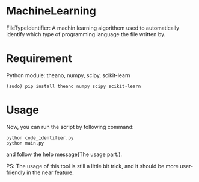 MachineLearning
===============

FileTypeIdentifier: A machin learning algorithem used to automatically identify which type of programming language the file written by.

Requirement
===========

Python module: theano, numpy, scipy, scikit-learn    

    (sudo) pip install theano numpy scipy scikit-learn

Usage
=====

Now, you can run the script by following command:    

    python code_identifier.py    
    python main.py

and follow the help message(The usage part.).

PS: The usage of this tool is still a little bit trick, and it should be more user-friendly in the near feature.

